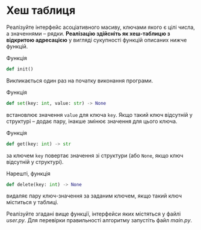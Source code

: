 # Хеш таблиця 


Реалізуйте інтерфейс асоціативного масиву, 
ключами якого є цілі числа, а значеннями – рядки. 
**Реалізацію здійсніть як хеш-таблицю з відкритою 
адресацією** у вигляді сукупності функцій описаних нижче функцій.

Функція 
                      
```python
def init()
```

Викликається один раз на початку виконання програми.

Функція

```python
def set(key: int, value: str) -> None
```
встановлює значення `value` для ключа `key`. 
Якщо такий ключ відсутній у структурі – додає пару,
інакше змінює значення для цього ключа.

Функція
```python
def get(key: int) -> str
```

за ключем `key` повертає значення зі структури 
(або `None`, якщо ключ відсутній у структурі). 

Нарешті, функція


```python
def delete(key: int) -> None
```

видаляє пару ключ-значення за заданим ключем,
якщо такий ключ міститься у таблиці.

Реалізуйте згадані вище функції, інтерфейси яких містяться у файлі  *user.py*. 
Для перевірки правильності алгоритму запустіть файл *main.py*.